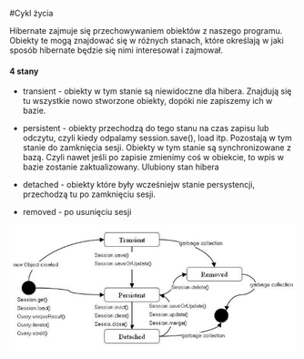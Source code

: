 #Cykl życia

Hibernate zajmuje się przechowywaniem obiektów z naszego programu.
Obiekty te mogą znajdować się w różnych stanach, które określają w jaki sposób hibernate będzie się nimi interesował i zajmował.


#### 4 stany
- transient - obiekty w tym stanie są niewidoczne dla hibera. 
Znajdują się tu wszystkie nowo stworzone obiekty, dopóki nie zapiszemy ich w bazie.

- persistent - obiekty przechodzą do tego stanu na czas zapisu lub odczytu, czyli kiedy odpalamy session.save(), load itp.
Pozostają w tym stanie do zamknięcia sesji. Obiekty w tym stanie są synchronizowane z bazą. Czyli nawet jeśli po zapisie zmienimy coś w obiekcie, to wpis w bazie zostanie zaktualizowany.
Ulubiony stan hibera

- detached - obiekty które były wcześniejw stanie persystencji, przechodzą tu po zamknięciu sesji. 

- removed - po usunięciu sesji  

![](object-states.JPG)
